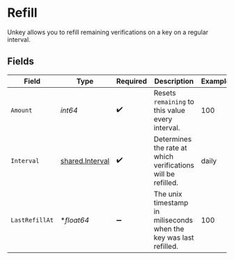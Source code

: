 # Refill

Unkey allows you to refill remaining verifications on a key on a regular interval.


## Fields

| Field                                                             | Type                                                              | Required                                                          | Description                                                       | Example                                                           |
| ----------------------------------------------------------------- | ----------------------------------------------------------------- | ----------------------------------------------------------------- | ----------------------------------------------------------------- | ----------------------------------------------------------------- |
| `Amount`                                                          | *int64*                                                           | :heavy_check_mark:                                                | Resets `remaining` to this value every interval.                  | 100                                                               |
| `Interval`                                                        | [shared.Interval](../../../pkg/models/shared/interval.md)         | :heavy_check_mark:                                                | Determines the rate at which verifications will be refilled.      | daily                                                             |
| `LastRefillAt`                                                    | **float64*                                                        | :heavy_minus_sign:                                                | The unix timestamp in miliseconds when the key was last refilled. | 100                                                               |